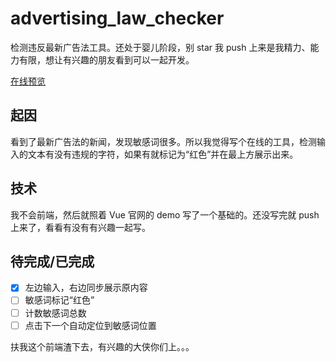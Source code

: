 # advertising_law_checker
检测违反最新广告法工具。还处于婴儿阶段，别 star 我 push 上来是我精力、能力有限，想让有兴趣的朋友看到可以一起开发。

[在线预览](https://521xueweihan.github.io/advertising_law_checker/)

## 起因
看到了最新广告法的新闻，发现敏感词很多。所以我觉得写个在线的工具，检测输入的文本有没有违规的字符，如果有就标记为“红色”并在最上方展示出来。

## 技术
我不会前端，然后就照着 Vue 官网的 demo 写了一个基础的。还没写完就 push 上来了，看看有没有有兴趣一起写。

## 待完成/已完成
- [x] 左边输入，右边同步展示原内容
- [ ] 敏感词标记“红色”
- [ ] 计数敏感词总数
- [ ] 点击下一个自动定位到敏感词位置

扶我这个前端渣下去，有兴趣的大侠你们上。。。
